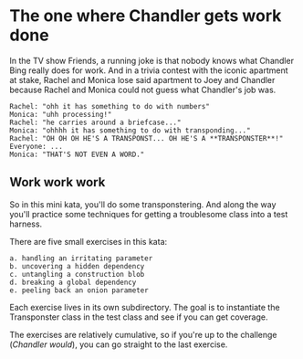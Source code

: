 # The one where Chandler gets work done

In the TV show Friends, a running joke is that nobody knows what Chandler Bing really does for work. And in a trivia contest with the iconic apartment at stake, Rachel and Monica lose said apartment to Joey and Chandler because Rachel and Monica could not guess what Chandler's job was. 

    Rachel: "ohh it has something to do with numbers"
    Monica: "uhh processing!"
    Rachel: "he carries around a briefcase..."
    Monica: "ohhhh it has something to do with transponding..."
    Rachel: "OH OH OH HE'S A TRANSPONST... OH HE'S A **TRANSPONSTER**!"
    Everyone: ...
    Monica: "THAT'S NOT EVEN A WORD."

## Work work work

So in this mini kata, you'll do some transponstering. And along the way you'll practice some techniques for getting a troublesome class into a test harness.

There are five small exercises in this kata:

    a. handling an irritating parameter
    b. uncovering a hidden dependency
    c. untangling a construction blob
    d. breaking a global dependency
    e. peeling back an onion parameter


Each exercise lives in its own subdirectory. The goal is to instantiate the Transponster class in the test class and see if you can get coverage. 

The exercises are relatively cumulative, so if you're up to the challenge (_Chandler would_), you can go straight to the last exercise. 